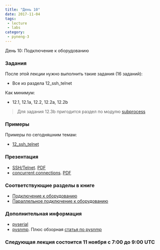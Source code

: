 ```yaml
---
title: "День 10"
date: 2017-11-04
tags:
 - lecture
 - labs
category:
 - pyneng-3
---
```


День 10: Подключение к оборудованию

### Задания

После этой лекции нужно выполнить такие задания (16 заданий):

* Все из раздела 12_ssh_telnet

Как минимум:

* 12.1, 12.1a, 12.2, 12.2a, 12.2b

> Для задания 12.3b пригодится раздел по модулю [subprocess](https://natenka.gitbooks.io/pyneng/content/book/12_useful_modules/subprocess.html)

### Примеры

Примеры по сегодняшним темам:

* [12_ssh_telnet](https://github.com/pyneng/pyneng-online-sep-oct-2017/tree/master/examples/12_ssh_telnet)

### Презентация

* [SSH/Telnet](https://gitpitch.com/natenka/pyneng-slides/py3-ssh-telnet). [PDF](https://github.com/pyneng/pyneng-online-sep-oct-2017/raw/master/presentations/12_ssh_telnet.pdf)
* [concurrent connections](https://gitpitch.com/natenka/pyneng-slides/py3-concurrent-connections#/). [PDF](https://github.com/pyneng/pyneng-online-sep-oct-2017/raw/master/presentations/12_ssh_telnet_concurrent_connections.pdf)


### Соответствующие разделы в книге

* [Подключение к оборудованию](https://natenka.gitbooks.io/pyneng/content/book/19_ssh_telnet/)
* [Параллельное подключение к оборудованию](https://natenka.gitbooks.io/pyneng/content/book/20_concurrent_connections/)

### Дополнительная информация

* [pyserial](https://pythonhosted.org/pyserial/)
* [pysnmp](http://pysnmp.sourceforge.net/). Плюс обзорная [статья по pysnmp](https://pynet.twb-tech.com/blog/snmp/python-snmp-intro.html)

### Следующая лекция состоится 11 ноября с 7:00 до 9:00 UTC

